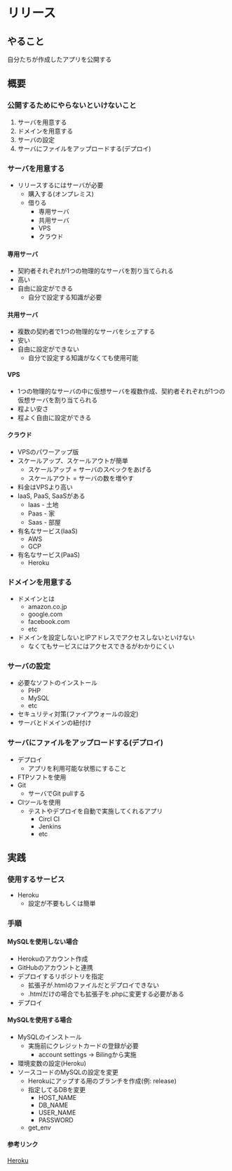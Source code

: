 # リリース

## やること
自分たちが作成したアプリを公開する

## 概要
### 公開するためにやらないといけないこと
1. サーバを用意する
2. ドメインを用意する
3. サーバの設定
4. サーバにファイルをアップロードする(デプロイ)

### サーバを用意する
- リリースするにはサーバが必要
  - 購入する(オンプレミス)
  - 借りる
    - 専用サーバ
    - 共用サーバ
    - VPS
    - クラウド

#### 専用サーバ
- 契約者それぞれが1つの物理的なサーバを割り当てられる
- 高い
- 自由に設定ができる
  - 自分で設定する知識が必要


#### 共用サーバ
- 複数の契約者で1つの物理的なサーバをシェアする
- 安い
- 自由に設定ができない
  - 自分で設定する知識がなくても使用可能

#### VPS
- 1つの物理的なサーバの中に仮想サーバを複数作成、契約者それぞれが1つの仮想サーバを割り当てられる
- 程よい安さ
- 程よく自由に設定ができる

#### クラウド
- VPSのパワーアップ版
- スケールアップ、スケールアウトが簡単
  - スケールアップ = サーバのスペックをあげる
  - スケールアウト = サーバの数を増やす
- 料金はVPSより高い
- IaaS, PaaS, SaaSがある
  - Iaas - 土地
  - Paas - 家
  - Saas - 部屋
- 有名なサービス(IaaS)
  - AWS
  - GCP
- 有名なサービス(PaaS)
  - Heroku


### ドメインを用意する
- ドメインとは
  - amazon.co.jp
  - google.com
  - facebook.com
  - etc
- ドメインを設定しないとIPアドレスでアクセスしないといけない
  - なくてもサービスにはアクセスできるがわかりにくい

### サーバの設定
- 必要なソフトのインストール
  - PHP
  - MySQL
  - etc
- セキュリティ対策(ファイアウォールの設定)
- サーバとドメインの紐付け

### サーバにファイルをアップロードする(デプロイ)
- デプロイ
  - アプリを利用可能な状態にすること
- FTPソフトを使用
- Git
  - サーバでGit pullする
- CIツールを使用
  - テストやデプロイを自動で実施してくれるアプリ
    - Circl CI
    - Jenkins
    - etc


## 実践
### 使用するサービス
- Heroku
  - 設定が不要もしくは簡単

### 手順
#### MySQLを使用しない場合
- Herokuのアカウント作成
- GitHubのアカウントと連携
- デプロイするリポジトリを指定
  - 拡張子が.htmlのファイルだとデプロイできない
  - .htmlだけの場合でも拡張子を.phpに変更する必要がある
- デプロイ

#### MySQLを使用する場合
- MySQLのインストール
  - 実施前にクレジットカードの登録が必要
    - account settings -> Bilingから実施
- 環境変数の設定(Heroku)
- ソースコードのMySQLの設定を変更
  - Herokuにアップする用のブランチを作成(例: release)
  - 指定してるDBを変更
    - HOST_NAME
    - DB_NAME
    - USER_NAME
    - PASSWORD
  - get_env


#### 参考リンク
[Heroku](https://drive.google.com/drive/u/0/folders/1V3I57d_GIOaU6OSVlzh9iWvqZXDUkI8C)
